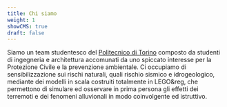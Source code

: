 ```yaml
---
title: Chi siamo
weight: 1
showCMS: true
draft: false
---
```

Siamo un team studentesco del [Politecnico di Torino](https://www.polito.it/) composto da studenti di ingegneria e architettura accomunati da uno spiccato interesse per la Protezione Civile e la prevenzione ambientale. Ci occupiamo di sensibilizzazione sui rischi naturali, quali rischio sismico e idrogeologico, mediante dei modelli in scala costruiti totalmente in LEGO&reg, che permettono di simulare ed osservare in prima persona gli effetti dei terremoti e dei fenomeni alluvionali in modo coinvolgente ed istruttivo.


